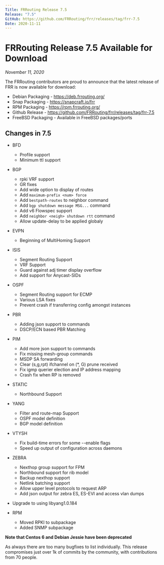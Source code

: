 ```yaml
---
Title: FRRouting Release 7.5
Release: "7.5"
GitHub: https://github.com/FRRouting/frr/releases/tag/frr-7.5
Date: 2020-11-11
---
```


FRRouting Release 7.5 Available for Download
==============================================

*November 11, 2020*

The FRRouting contributors are proud to announce that the latest release of FRR is now available for download:

* Debian Packaging  - https://deb.frrouting.org/
* Snap Packaging    - https://snapcraft.io/frr
* RPM Packaging     - https://rpm.frrouting.org/
* Github Release    - https://github.com/FRRouting/frr/releases/tag/frr-7.5
* FreeBSD Packaging - Available in FreeBSD packages/ports


Changes in 7.5
--------------
  * BFD
    - Profile support
    - Minimum ttl support
  * BGP
    - rpki VRF support
    - GR fixes
    - Add wide option to display of routes
    - Add `maximum-prefix <num> force`
    - Add `bestpath-routes` to neighbor command
    - Add `bgp shutdown message MSG...` command
    - Add v6 Flowspec support
    - Add `neighbor <neigh> shutdown rtt` command
    - Allow update-delay to be applied globaly
  * EVPN
    - Beginning of MultiHoming Support
  * ISIS
    - Segment Routing Support
    - VRF Support
    - Guard against adj timer display overflow
    - Add support for Anycast-SIDs
  * OSPF
    - Segment Routing support for ECMP
    - Various LSA fixes
    - Prevent crash if transferring config amongst instances
  * PBR
    - Adding json support to commands
    - DSCP/ECN based PBR Matching
  * PIM
    - Add more json support to commands
    - Fix missing mesh-group commands
    - MSDP SA forwarding
    - Clear (s,g,rpt) ifchannel on (*, G) prune received
    - Fix igmp querier election and IP address mapping
    - Crash fix when RP is removed
  * STATIC
    - Northbound Support
  * YANG
    - Filter and route-map Support
    - OSPF model definition
    - BGP model definition
  * VTYSH
    - Fix build-time errors for some --enable flags
    - Speed up output of configuration across daemons
  * ZEBRA
    - Nexthop group support for FPM
    - Northbound support for rib model
    - Backup nexthop support
    - Netlink batching support
    - Allow upper level protocols to request ARP
    - Add json output for zebra ES, ES-EVI and access vlan dumps

  * Upgrade to using libyang1.0.184

  * RPM
    - Moved RPKI to subpackage
    - Added SNMP subpackage

  **Note that Centos 6 and Debian Jessie have been deprecated**

  As always there are too many bugfixes to list individually.  This release
  compromises just over 1k of commits by the community, with contributions from
  70 people.

